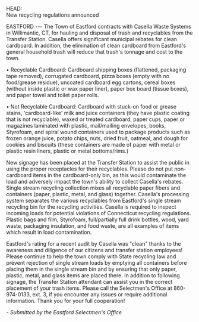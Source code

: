 HEAD:\
New recycling regulations announced

EASTFORD --- The Town of Eastford contracts with Casella Waste Systems
in Willimantic, CT, for hauling and disposal of trash and recyclables
from the Transfer Station. Casella offers significant municipal rebates
for clean cardboard. In addition, the elimination of clean cardboard
from Eastford's general household trash will reduce that trash's tonnage
and cost to the town.

• Recyclable Cardboard: Cardboard shipping boxes (flattened, packaging
tape removed), corrugated cardboard, pizza boxes (empty with no
food/grease residue), uncoated cardboard egg cartons, cereal boxes
(without inside plastic or wax paper liner), paper box board (tissue
boxes), and paper towel and toilet paper rolls.

• Not Recyclable Cardboard: Cardboard with stuck-on food or grease
stains, 'cardboard-like' milk and juice containers (they have plastic
coating that is not recyclable), waxed or treated cardboard, paper cups,
paper or magazines laminated with plastic, mail/mailing envelopes,
books, Styrofoam, and spiral wound containers used to package products
such as frozen orange juice, potato chips, nuts, dried fruit, oatmeal,
and dough for cookies and biscuits (these containers are made of paper
with metal or plastic resin liners, plastic or metal bottoms/rims.)

New signage has been placed at the Transfer Station to assist the public
in using the proper receptacles for their recyclables. Please do not put
non-cardboard items in the cardboard-only bin, as this would contaminate
the load and adversely impact the town's ability to collect Casella's
rebates. Single stream recycling collection mixes all recyclable paper
fibers and containers (paper, plastic, metal, and glass) together.
Casella's processing system separates the various recyclables from
Eastford's single stream recycling bin for the recycling activities.
Casella is required to inspect incoming loads for potential violations
of Connecticut recycling regulations. Plastic bags and film, Styrofoam,
full/partially full drink bottles, wood, yard waste, packaging
insulation, and food waste, are all examples of items which result in
load contamination.

Eastford's rating for a recent audit by Casella was "clean" thanks to
the awareness and diligence of our citizens and transfer station
employees! Please continue to help the town comply with State recycling
law and prevent rejection of single stream loads by emptying all
containers before placing them in the single stream bin and by ensuring
that only paper, plastic, metal, and glass items are placed there. In
addition to following signage, the Transfer Station attendant can assist
you in the correct placement of your trash items. Please call the
Selectmen's Office at 860-974-0133, ext. 3, if you encounter any issues
or require additional information. Thank you for your full cooperation!

*- Submitted by the Eastford Selectmen's Office*
